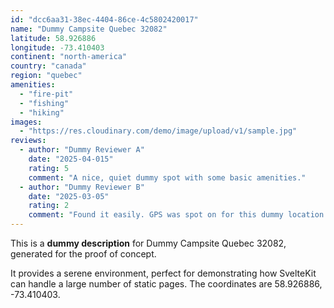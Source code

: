 ```yaml
---
id: "dcc6aa31-38ec-4404-86ce-4c5802420017"
name: "Dummy Campsite Quebec 32082"
latitude: 58.926886
longitude: -73.410403
continent: "north-america"
country: "canada"
region: "quebec"
amenities:
  - "fire-pit"
  - "fishing"
  - "hiking"
images:
  - "https://res.cloudinary.com/demo/image/upload/v1/sample.jpg"
reviews:
  - author: "Dummy Reviewer A"
    date: "2025-04-015"
    rating: 5
    comment: "A nice, quiet dummy spot with some basic amenities."
  - author: "Dummy Reviewer B"
    date: "2025-03-05"
    rating: 2
    comment: "Found it easily. GPS was spot on for this dummy location."
---
```


This is a **dummy description** for Dummy Campsite Quebec 32082, generated for the proof of concept.

It provides a serene environment, perfect for demonstrating how SvelteKit can handle a large number of static pages. The coordinates are 58.926886, -73.410403.
